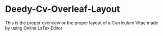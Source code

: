 # Deedy-Cv-Overleaf-Layout
This is the proper overview or the proper layout of a Curriculum Vitae made by using Online LaTex Editor
